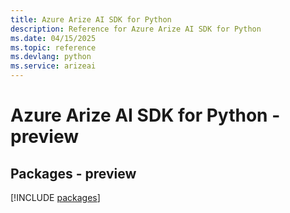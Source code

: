 ```yaml
---
title: Azure Arize AI SDK for Python
description: Reference for Azure Arize AI SDK for Python
ms.date: 04/15/2025
ms.topic: reference
ms.devlang: python
ms.service: arizeai
---
```

# Azure Arize AI SDK for Python - preview
## Packages - preview
[!INCLUDE [packages](arize-ai-index.md)]